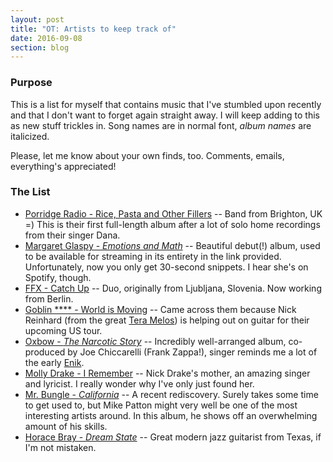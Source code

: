 ```yaml
---
layout: post
title: "OT: Artists to keep track of"
date: 2016-09-08
section: blog
---
```



### Purpose

This is a list for myself that contains music that I've stumbled upon recently and that I don't want to forget again straight away. I will keep adding to this as new stuff trickles in. Song names are in normal font, *album names* are italicized. 

Please, let me know about your own finds, too. Comments, emails, everything's appreciated!


### The List

- [Porridge Radio - Rice, Pasta and Other Fillers](https://porridgeradio.bandcamp.com/album/rice-pasta-and-other-fillers) -- Band from Brighton, UK =) This is their first full-length album after a lot of solo home recordings from their singer Dana.
- [Margaret Glaspy - *Emotions and Math*](http://www.newyorker.com/culture/culture-desk/listen-to-margaret-glaspys-emotions-math) -- Beautiful debut(!) album, used to be available for streaming in its entirety in the link provided. Unfortunately, now you only get 30-second snippets. I hear she's on Spotify, though.
- [FFX - Catch Up](https://ffxdtf.bandcamp.com/) -- Duo, originally from Ljubljana, Slovenia. Now working from Berlin.
- [Goblin \*\*\*\* - World is Moving](http://www.metalinjection.net/av/heres-an-album-stream-from-a-band-called-goblin-cock) -- Came across them because Nick Reinhard (from the great [Tera Melos](https://teramelos.bandcamp.com/)) is helping out on guitar for their upcoming US tour.
- [Oxbow - *The Narcotic Story*](https://oxbow.bandcamp.com/album/the-narcotic-story) -- Incredibly well-arranged album, co-produced by Joe Chiccarelli (Frank Zappa!), singer reminds me a lot of the early [Enik](http://enik.net/). 
- [Molly Drake - I Remember](https://www.youtube.com/watch?v=52eMBSRNYxA) -- Nick Drake's mother, an amazing singer and lyricist. I really wonder why I've only just found her.
- [Mr. Bungle - *California*](https://www.youtube.com/watch?v=ITEDFYdLHFA) -- A recent rediscovery. Surely takes some time to get used to, but Mike Patton might very well be one of the most interesting artists around. In this album, he shows off an overwhelming amount of his skills.
- [Horace Bray - *Dream State*](https://horacebray.bandcamp.com/album/dreamstate) -- Great modern jazz guitarist from Texas, if I'm not mistaken. 

